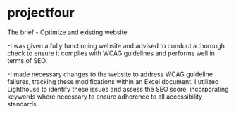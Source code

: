 # projectfour

The brief - Optimize and existing website

-I was given a fully functioning website and advised to conduct a thorough check to ensure it complies with WCAG guidelines and performs well in terms of SEO.

-I made necessary changes to the website to address WCAG guideline failures, tracking these modifications within an Excel document. I utilized Lighthouse to identify these issues and assess the SEO score, incorporating keywords where necessary to ensure adherence to all accessibility standards.
